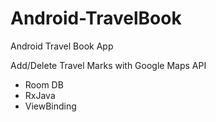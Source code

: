 # Android-TravelBook

Android Travel Book App 

Add/Delete Travel Marks with Google Maps API

- Room DB
- RxJava
- ViewBinding


